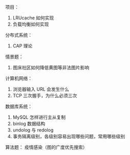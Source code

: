项目：
1. LRUcache 如何实现
2. 负载均衡如何实现

分布式系统：
1. CAP 理论

情景题：
1. 图床社区如何降低黄图等非法图片影响

计算机网络：
1. 浏览器输入 URL 会发生什么
2. TCP 三次握手，为什么必须三次

数据库系统：
1. MySQL 怎样进行主从复制
2. binlog 数据结构
3. undolog 与 redolog
4. 事务隔离级别，各级别容易出现哪些问题，常用哪些级别

算法题：
疫情感染（图的广度优先搜索）